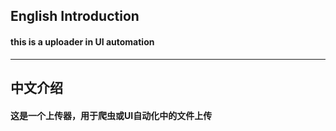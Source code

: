 <h2>English Introduction</h2>

<h4> this is a uploader in  UI automation</h4>

<hr>

<h2> 中文介绍</h2>

<h4>这是一个上传器，用于爬虫或UI自动化中的文件上传</h4>
